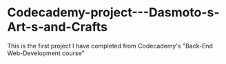 # Codecademy-project---Dasmoto-s-Art-s-and-Crafts
This is the first project I have completed from Codecademy's "Back-End Web-Development course"
